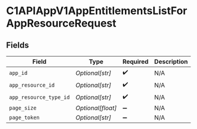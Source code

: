 # C1APIAppV1AppEntitlementsListForAppResourceRequest


## Fields

| Field                  | Type                   | Required               | Description            |
| ---------------------- | ---------------------- | ---------------------- | ---------------------- |
| `app_id`               | *Optional[str]*        | :heavy_check_mark:     | N/A                    |
| `app_resource_id`      | *Optional[str]*        | :heavy_check_mark:     | N/A                    |
| `app_resource_type_id` | *Optional[str]*        | :heavy_check_mark:     | N/A                    |
| `page_size`            | *Optional[float]*      | :heavy_minus_sign:     | N/A                    |
| `page_token`           | *Optional[str]*        | :heavy_minus_sign:     | N/A                    |